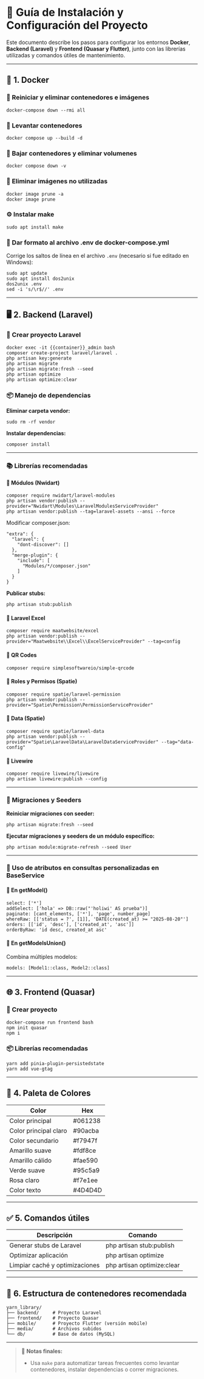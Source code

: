 # 🧱 Guía de Instalación y Configuración del Proyecto

Este documento describe los pasos para configurar los entornos **Docker**, **Backend (Laravel)** y **Frontend (Quasar y Flutter)**, junto con las librerías utilizadas y comandos útiles de mantenimiento.

---

## 🐳 1. Docker

### 🔁 Reiniciar y eliminar contenedores e imágenes

```
docker-compose down --rmi all
```

### 🔁 Levantar contenedores

```
docker compose up --build -d
```

### 🧹 Bajar contenedores y eliminar volumenes

```
docker compose down -v
```

### 🧹 Eliminar imágenes no utilizadas

```
docker image prune -a
docker image prune
```

### ⚙️ Instalar make

```
sudo apt install make
```

### 🧾 Dar formato al archivo .env de docker-compose.yml

Corrige los saltos de línea en el archivo `.env` (necesario si fue editado en Windows):

```
sudo apt update
sudo apt install dos2unix
dos2unix .env
sed -i 's/\r$//' .env
```

---

## 🖥️ 2. Backend (Laravel)

### 🚀 Crear proyecto Laravel

```
docker exec -it {{container}}_admin bash
composer create-project laravel/laravel .
php artisan key:generate
php artisan migrate
php artisan migrate:fresh --seed
php artisan optimize
php artisan optimize:clear
```

### 📦 Manejo de dependencias

**Eliminar carpeta vendor:**

```
sudo rm -rf vendor
```

**Instalar dependencias:**

```
composer install
```

---

### 📚 Librerías recomendadas

#### 🔹 Módulos (Nwidart)

```
composer require nwidart/laravel-modules
php artisan vendor:publish --provider="Nwidart\Modules\LaravelModulesServiceProvider"
php artisan vendor:publish --tag=laravel-assets --ansi --force
```

Modificar composer.json:

```
"extra": {
  "laravel": {
    "dont-discover": []
  },
  "merge-plugin": {
    "include": [
      "Modules/*/composer.json"
    ]
  }
}
```

**Publicar stubs:**

```
php artisan stub:publish
```

#### 🔹 Laravel Excel

```
composer require maatwebsite/excel
php artisan vendor:publish --provider="Maatwebsite\\Excel\\ExcelServiceProvider" --tag=config
```

#### 🔹 QR Codes

```
composer require simplesoftwareio/simple-qrcode
```

#### 🔹 Roles y Permisos (Spatie)

```
composer require spatie/laravel-permission
php artisan vendor:publish --provider="Spatie\Permission\PermissionServiceProvider"
```

#### 🔹 Data (Spatie)

```
composer require spatie/laravel-data
php artisan vendor:publish --provider="Spatie\LaravelData\LaravelDataServiceProvider" --tag="data-config"
```

#### 🔹 Livewire

```
composer require livewire/livewire
php artisan livewire:publish --config
```

---

### 🧩 Migraciones y Seeders

**Reiniciar migraciones con seeder:**

```
php artisan migrate:fresh --seed
```

**Ejecutar migraciones y seeders de un módulo específico:**

```
php artisan module:migrate-refresh --seed User
```

---

### 🧠 Uso de atributos en consultas personalizadas en BaseService

#### 🔸 En getModel()

```
select: ['*']
addSelect: ['hola' => DB::raw("'holiwi' AS prueba")]
paginate: [cant_elements, ['*'], 'page', number_page]
whereRaw: [['status = ?', [1]], 'DATE(created_at) >= "2025-08-20"']
orders: [['id', 'desc'], ['created_at', 'asc']]
orderByRaw: 'id desc, created_at asc'
```

#### 🔸 En getModelsUnion()

Combina múltiples modelos:

```
models: [Model1::class, Model2::class]
```

---

## 🌐 3. Frontend (Quasar)

### 🚀 Crear proyecto

```
docker-compose run frontend bash
npm init quasar
npm i
```

### 📦 Librerías recomendadas

```
yarn add pinia-plugin-persistedstate
yarn add vue-gtag
```

---

## 🎨 4. Paleta de Colores

| Color           | Hex     |
| --------------- | ------- |
| Color principal  | #061238 |
| Color principal claro | #90acba |
| Color secundario   | #f7947f |
| Amarillo suave  | #fdf8ce |
| Amarillo cálido | #fae590 |
| Verde suave     | #95c5a9 |
| Rosa claro      | #f7e1ee |
| Color texto     | #4D4D4D |

---

## ✅ 5. Comandos útiles

| Descripción                    | Comando                    |
| ------------------------------ | -------------------------- |
| Generar stubs de Laravel       | php artisan stub:publish   |
| Optimizar aplicación           | php artisan optimize       |
| Limpiar caché y optimizaciones | php artisan optimize:clear |

---

## 📁 6. Estructura de contenedores recomendada

```
yarn_library/
├── backend/     # Proyecto Laravel
├── frontend/    # Proyecto Quasar
├── mobile/      # Proyecto Flutter (versión mobile)
├── media/       # Archivos subidos
└── db/          # Base de datos (MySQL)
```

---

> 🧩 **Notas finales:**
> * Usa `make` para automatizar tareas frecuentes como levantar contenedores, instalar dependencias o correr migraciones.
